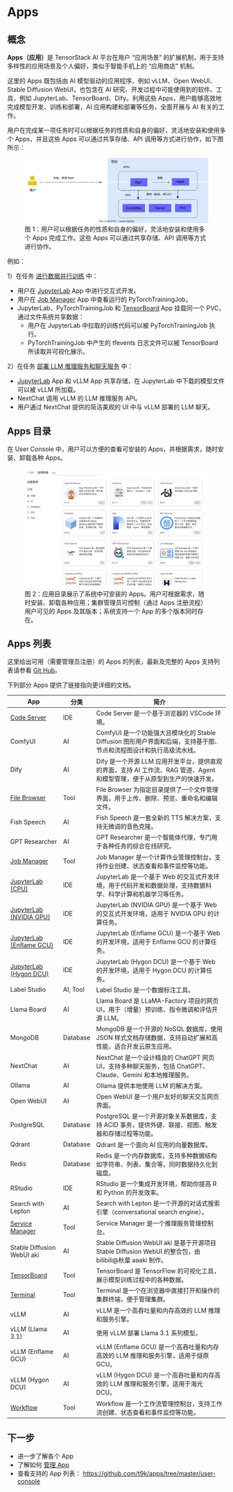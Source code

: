 # Apps

## 概念

<b>Apps（应用）</b>是 TensorStack AI 平台在用户 “应用场景” 的扩展机制，用于支持多样性的应用场景及个人偏好，类似于智能手机上的 “应用商店” 机制。

这里的 Apps 既包括由 AI 模型驱动的应用程序，例如 vLLM、Open WebUI、Stable Diffusion WebUI，也包含在 AI 研究、开发过程中可能使用到的软件、工具，例如 JupyterLab、TensorBoard、Dify。利用这些 Apps，用户能够高效地完成模型开发、训练和部署，AI 应用构建和部署等任务，全面开展与 AI 有关的工作。

用户在完成某一项任务时可以根据任务的性质和自身的偏好，灵活地安装和使用多个 Apps，并且这些 Apps 可以通过共享存储、API 调用等方式进行协作，如下图所示：

<figure class="architecture">
  <img alt="app" src="../assets/app/app.drawio.svg" />
  <figcaption>图 1：用户可以根据任务的性质和自身的偏好，灵活地安装和使用多个 Apps 完成工作。这些 Apps 可以通过共享存储、API 调用等方式进行协作。</figcaption>
</figure>

例如：

1）在任务 [进行数据并行训练](../guide/train-model/dp-training.md) 中：

- 用户在 [JupyterLab](./jupyterlab.md) App 中进行交互式开发。
- 用户在 [Job Manager](./job-manager.md) App 中查看运行的 PyTorchTrainingJob。
- JupyterLab、PyTorchTrainingJob 和 [TensorBoard](./tensorboard.md) App 挂载同一个 PVC，通过文件系统共享数据：
  - 用户在 JupyterLab 中拉取的训练代码可以被 PyTorchTrainingJob 执行。
  - PyTorchTrainingJob 中产生的 tfevents 日志文件可以被 TensorBoard 所读取并可视化展示。

2）在任务 [部署 LLM 推理服务和聊天服务](../guide/deploy-model/deploy-llm.md) 中：

- [JupyterLab](./jupyterlab.md) App 和 vLLM App 共享存储，在 JupyterLab 中下载的模型文件可以被 vLLM 所加载。
- NextChat 调用 vLLM 的 LLM 推理服务 API。
- 用户通过 NextChat 提供的简洁美观的 UI 中与 vLLM 部署的 LLM 聊天。

## Apps 目录

在 User Console 中，用户可以方便的查看可安装的 Apps，并根据需求，随时安装、卸载各种 Apps。

<figure class="screenshot">
  <img alt="create-pvc1" src="../assets/app/apps-catalog.png"/>
  <figcaption>图 2：应用目录展示了系统中可安装的 Apps。用户可根据需求，随时安装、卸载各种应用；集群管理员可控制（通过 Apps 注册流程）用户可见的 Apps 及其版本；系统支持一个 App 的多个版本同时存在。</figcaption>
</figure>

## Apps 列表

这里给出可用（需要管理员注册）的 Apps 的列表，最新及完整的 Apps 支持列表请参看 <a target="_blank" rel="noopener noreferrer" href="https://github.com/t9k/apps/tree/master/user-console">Git Hub</a>。


下列部分 Apps 提供了链接指向更详细的文档。

| App                                         | 分类     | 简介                                                                                                                       |
| ------------------------------------------- | -------- | -------------------------------------------------------------------------------------------------------------------------- |
| [Code Server](./codeserver.md)              | IDE      | Code Server 是一个基于浏览器的 VSCode 环境。                                                                               |
| ComfyUI                                     | AI       | ComfyUI 是一个功能强大且模块化的 Stable Diffusion 图形用户界面和后端，支持基于图、节点和流程图设计和执行高级流水线。       |
| Dify                                        | AI       | Dify 是一个开源 LLM 应用开发平台，提供直观的界面，支持 AI 工作流、RAG 管道、Agent 和模型管理，便于从原型到生产的快速开发。 |
| [File Browser](./filebrowser.md)            | Tool     | File Browser 为指定目录提供了一个文件管理界面，用于上传、删除、预览、重命名和编辑文件。                                    |
| Fish Speech                                 | AI       | Fish Speech 是一套全新的 TTS 解决方案，支持无微调的音色克隆。                                                              |
| GPT Researcher                              | AI       | GPT Researcher 是一个智能体代理，专门用于各种任务的综合在线研究。                                                          |
| [Job Manager](./job-manager.md)             | Tool     | Job Manager 是一个计算作业管理控制台，支持作业创建、状态查看和事件监控等功能。                                             |
| [JupyterLab (CPU)](./jupyterlab.md)         | IDE      | JupyterLab 是一个基于 Web 的交互式开发环境，用于代码开发和数据处理，支持数据科学、科学计算和机器学习等任务。               |
| [JupyterLab (NVIDIA GPU)](./jupyterlab.md)  | IDE      | JupyterLab (NVIDIA GPU) 是一个基于 Web 的交互式开发环境，适用于 NVIDIA GPU 的计算任务。                                    |
| [JupyterLab (Enflame GCU)](./jupyterlab.md) | IDE      | JupyterLab (Enflame GCU) 是一个基于 Web 的开发环境，适用于 Enflame GCU 的计算任务。                                        |
| [JupyterLab (Hygon DCU)](./jupyterlab.md)   | IDE      | JupyterLab (Hygon DCU) 是一个基于 Web 的开发环境，适用于 Hygon DCU 的计算任务。                                            |
| Label Studio                                | AI, Tool | Label Studio 是一个数据标注工具。                                                                                          |
| Llama Board                                 | AI       | Llama Board 是 LLaMA-Factory 项目的网页 UI，用于（增量）预训练、指令微调和评估开源 LLM。                                   |
| MongoDB                                     | Database | MongoDB 是一个开源的 NoSQL 数据库，使用 JSON 样式文档存储数据，支持自动扩展和高性能，适合开发云原生应用。                  |
| NextChat                                    | AI       | NextChat 是一个设计精良的 ChatGPT 网页 UI，支持多种聊天服务，包括 ChatGPT、Claude、Gemini 和本地推理服务。                 |
| Ollama                                      | AI       | Ollama 提供本地使用 LLM 的解决方案。                                                                                       |
| Open WebUI                                  | AI       | Open WebUI 是一个用户友好的聊天交互网页界面。                                                                              |
| PostgreSQL                                  | Database | PostgreSQL 是一个开源对象关系数据库，支持 ACID 事务，提供外键、联接、视图、触发器和存储过程等功能。                        |
| Qdrant                                      | Database | Qdrant 是一个面向 AI 应用的向量数据库。                                                                                    |
| Redis                                       | Database | Redis 是一个内存数据库，支持多种数据结构如字符串、列表、集合等，同时数据持久化到磁盘。                                     |
| RStudio                                     | IDE      | RStudio 是一个集成开发环境，帮助你提高 R 和 Python 的开发效率。                                                            |
| Search with Lepton                          | AI       | Search with Lepton 是一个开源的对话式搜索引擎（conversational search engine）。                                            |
| [Service Manager](./service-manager.md)     | Tool     | Service Manager 是一个推理服务管理控制台。                                                                                 |
| Stable Diffusion WebUI aki                  | AI       | Stable Diffusion WebUI aki 是基于开源项目 Stable Diffusion WebUI 的整合包，由 bilibili@秋葉 aaaki 制作。                   |
| [TensorBoard](./tensorboard.md)             | Tool     | TensorBoard 是 TensorFlow 的可视化工具，展示模型训练过程中的各种数据。                                                     |
| [Terminal](./terminal.md)                   | Tool     | Terminal 是一个在浏览器中直接打开和操作的集群终端，便于管理集群。                                                          |
| vLLM                                        | AI       | vLLM 是一个高吞吐量和内存高效的 LLM 推理和服务引擎。                                                                       |
| vLLM (Llama 3.1)                            | AI       | 使用 vLLM 部署 Llama 3.1 系列模型。                                                                                        |
| vLLM (Enflame GCU)                          | AI       | vLLM (Enflame GCU) 是一个高吞吐量和内存高效的 LLM 推理和服务引擎，适用于燧原 GCU。                                         |
| vLLM (Hygon DCU)                            | AI       | vLLM (Hygon DCU) 是一个高吞吐量和内存高效的 LLM 推理和服务引擎，适用于海光 DCU。                                           |
| [Workflow](./workflow.md)                   | Tool     | Workflow 是一个工作流管理控制台，支持工作流创建、状态查看和事件监控等功能。                                             |


## 下一步

* 进一步了解各个 App
* 了解如何 [管理 App](../guide/manage-app/index.md)
* 查看支持的 App 列表： <a target="_blank" rel="noopener noreferrer" href="https://github.com/t9k/apps/tree/master/user-console">https://github.com/t9k/apps/tree/master/user-console</a>
